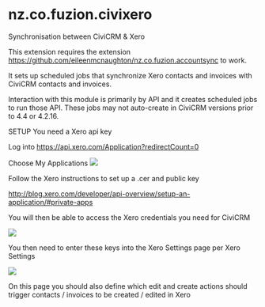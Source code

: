 nz.co.fuzion.civixero
=====================

Synchronisation between CiviCRM &amp; Xero

This extension requires the extension https://github.com/eileenmcnaughton/nz.co.fuzion.accountsync to work.

It sets up scheduled jobs that synchronize Xero contacts and invoices with CiviCRM contacts and invoices.

Interaction with this module is primarily by API and it creates scheduled jobs to run those API. These jobs may not auto-create in CiviCRM versions prior to 4.4 or 4.2.16.

SETUP
You need a Xero api key

Log into https://api.xero.com/Application?redirectCount=0

Choose My Applications
<img src='https://github.com/eileenmcnaughton/nz.co.fuzion.civixero/tree/master/docs/images/create_application.png'>

Follow the Xero instructions to set up a .cer and public key

http://blog.xero.com/developer/api-overview/setup-an-application/#private-apps

You will then be able to access the Xero credentials you need for CiviCRM

<img src='https://github.com/eileenmcnaughton/nz.co.fuzion.civixero/tree/master/docs/images/credentials.png'>

You then need to enter these keys into the Xero Settings page per Xero Settings

<img src='https://github.com/eileenmcnaughton/nz.co.fuzion.civixero/tree/master/docs/images/xero_settings.png'>

On this page you should also define which edit and create actions should trigger contacts / invoices to be created / edited in Xero


